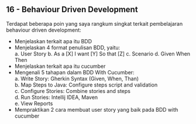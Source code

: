 ## 16 - Behaviour Driven Development

Terdapat beberapa poin yang saya rangkum singkat terkait pembelajaran behaviour driven development: <br>
- Menjelaskan terkait apa itu BDD <br>
- Menjelaskan 4 format penulisan BDD, yaitu: <br>
    a. User Story
    b. As a [X] I want [Y] So that [Z]
    c. Scenario
    d. Given When Then
- Menjelaskan terkait apa itu cucumber <br>
- Mengenali 5 tahapan dalam BDD With Cucumber: <br>
    a. Write Story: Gherkin Syntax (Given, When, Than) <br>
    b. Map Steps to Java: Configure steps script and validation <br>
    c. Configure Stories: Combine stories and steps <br> 
    d. Run Stories: Intellij IDEA, Maven <br>
    e. View Reports <br>
- Mempraktikan 2 cara membuat user story yang baik pada BDD with cucumber
